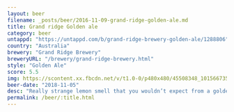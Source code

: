 ```yaml
---
layout: beer
filename: _posts/beer/2016-11-09-grand-ridge-golden-ale.md
title: Grand ridge Golden ale
category: beer
untappd: "https://untappd.com/b/grand-ridge-brewery-golden-ale/1288806"
country: "Australia"
brewery: "Grand Ridge Brewery"
breweryURL: "/brewery/grand-ridge-brewery.html"
style: "Golden Ale"
score: 5.5
img: https://scontent.xx.fbcdn.net/v/t1.0-0/p480x480/45508348_10156673534628745_6735294845172056064_n.jpg?_nc_cat=110&_nc_ht=scontent.xx&oh=a99c405de43393fb7f8f5ad0f40b2ea9&oe=5C7FEA53
beer-date: "2018-11-05"
desc: "Really strange lemon smell that you wouldn’t expect from a golden ale. The flavour has something strange as well but it feels lost as to what it wants to be"
permalink: /beer/:title.html
---
```

